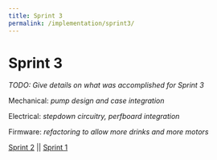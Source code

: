 ```yaml
---
title: Sprint 3
permalink: /implementation/sprint3/
---
```

# Sprint 3

_TODO: Give details on what was accomplished for Sprint 3_

Mechanical: _pump design and case integration_

Electrical: _stepdown circuitry, perfboard integration_

Firmware: _refactoring to allow more drinks and more motors_

[Sprint 2](/implementation/sprint2) || [Sprint 1](/implementation/sprint1)